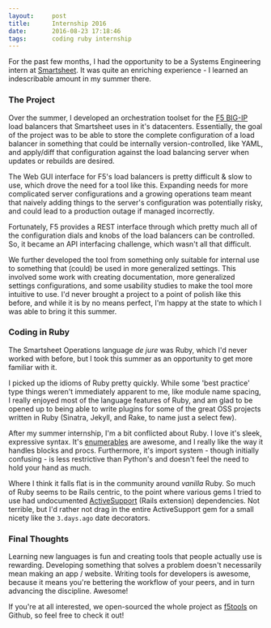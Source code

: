 ```yaml
---
layout:     post
title:      Internship 2016
date:       2016-08-23 17:18:46
tags:       coding ruby internship
---
```


For the past few months, I had the opportunity to be a Systems Engineering intern at [Smartsheet](https://www.smartsheet.com). It was quite an enriching experience - I learned an indescribable amount in my summer there.
<!--break-->

### The Project

Over the summer, I developed an orchestration toolset for the [F5 BIG-IP](https://f5.com/products/big-ip) load balancers that Smartsheet uses in it's datacenters. Essentially, the goal of the project was to be able to store the complete configuration of a load balancer in something that could be internally version-controlled, like YAML, and apply/diff that configuration against the load balancing server when updates or rebuilds are desired.

The Web GUI interface for F5's load balancers is pretty difficult & slow to use, which drove the need for a tool like this. Expanding needs for more complicated server configurations and a growing operations team meant that naively adding things to the server's configuration was potentially risky, and could lead to a production outage if managed incorrectly.

Fortunately, F5 provides a REST interface through which pretty much all of the configuration dials and knobs of the load balancers can be controlled. So, it became an API interfacing challenge, which wasn't all that difficult.

We further developed the tool from something only suitable for internal use to something that (could) be used in more generalized settings. This involved some work with creating documentation, more generalized settings configurations, and some usability studies to make the tool more intuitive to use. I'd never brought a project to a point of polish like this before, and while it is by no means perfect, I'm happy at the state to which I was able to bring it this summer.

### Coding in Ruby

The Smartsheet Operations language *de jure* was Ruby, which I'd never worked with before, but I took this summer as an opportunity to get more familiar with it.

I picked up the idioms of Ruby pretty quickly. While some 'best practice' type things weren't immediately apparent to me, like module name spacing, I really enjoyed most of the language features of Ruby, and am glad to be opened up to being able to write plugins for some of the great OSS projects written in Ruby (Sinatra, Jekyll, and Rake, to name just a select few).

After my summer internship, I'm a bit conflicted about Ruby. I love it's sleek, expressive syntax. It's [enumerables](http://ruby-doc.org/core-2.3.1/Enumerable.html) are awesome, and I really like the way it handles blocks and procs. Furthermore, it's import system - though initially confusing - is less restrictive than Python's and doesn't feel the need to hold your hand as much.

Where I think it falls flat is in the community around *vanilla* Ruby. So much of Ruby seems to be Rails centric, to the point where various gems I tried to use had undocumented [ActiveSupport](https://rubygems.org/gems/activesupport/versions/5.0.0.1) (Rails extension) dependencies. Not terrible, but I'd rather not drag in the entire ActiveSupport gem for a small nicety like the `3.days.ago` date decorators.

### Final Thoughts

Learning new languages is fun and creating tools that people actually use is rewarding. Developing something that solves a problem doesn't necessarily mean making an app / website. Writing tools for developers is awesome, because it means you're bettering the workflow of your peers, and in turn advancing the discipline. Awesome!

If you're at all interested, we open-sourced the whole project as [f5tools](https://github.com/smartsheet/f5tools) on Github, so feel free to check it out!